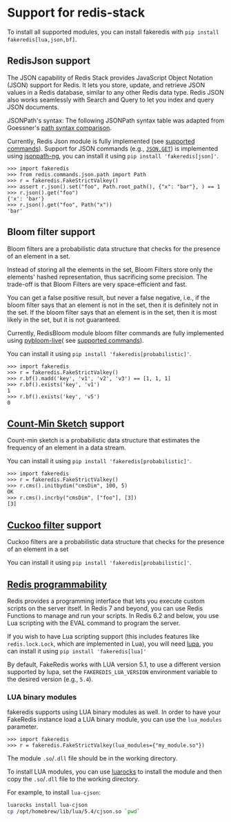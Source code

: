 # Support for redis-stack

To install all supported modules, you can install fakeredis with `pip install fakeredis[lua,json,bf]`.

## RedisJson support

The JSON capability of Redis Stack provides JavaScript Object Notation (JSON) support for Redis. It lets you store,
update, and retrieve JSON values in a Redis database, similar to any other Redis data type. Redis JSON also works
seamlessly with Search and Query to let you index and query JSON documents.

JSONPath's syntax: The following JSONPath syntax table was adapted from Goessner's [path syntax comparison][4].

Currently, Redis Json module is fully implemented (see [supported commands][1]).
Support for JSON commands (e.g., [`JSON.GET`][2]) is implemented using
[jsonpath-ng,][3] you can install it using `pip install 'fakeredis[json]'`.

```pycon
>>> import fakeredis
>>> from redis.commands.json.path import Path
>>> r = fakeredis.FakeStrictValkey()
>>> assert r.json().set("foo", Path.root_path(), {"x": "bar"}, ) == 1
>>> r.json().get("foo")
{'x': 'bar'}
>>> r.json().get("foo", Path("x"))
'bar'
```

## Bloom filter support

Bloom filters are a probabilistic data structure that checks for the presence of an element in a set.

Instead of storing all the elements in the set, Bloom Filters store only the elements' hashed representation, thus
sacrificing some precision. The trade-off is that Bloom Filters are very space-efficient and fast.

You can get a false positive result, but never a false negative, i.e., if the bloom filter says that an element is not
in the set, then it is definitely not in the set. If the bloom filter says that an element is in the set, then it is
most likely in the set, but it is not guaranteed.

Currently, RedisBloom module bloom filter commands are fully implemented using [pybloom-live][5](
see [supported commands][6]).

You can install it using `pip install 'fakeredis[probabilistic]'`.

```pycon
>>> import fakeredis
>>> r = fakeredis.FakeStrictValkey()
>>> r.bf().madd('key', 'v1', 'v2', 'v3') == [1, 1, 1]
>>> r.bf().exists('key', 'v1')
1
>>> r.bf().exists('key', 'v5')
0
```

## [Count-Min Sketch][8] support

Count-min sketch is a probabilistic data structure that estimates the frequency of an element in a data stream.

You can install it using `pip install 'fakeredis[probabilistic]'`.

```pycon
>>> import fakeredis
>>> r = fakeredis.FakeStrictValkey()
>>> r.cms().initbydim("cmsDim", 100, 5)
OK
>>> r.cms().incrby("cmsDim", ["foo"], [3])
[3]
```

## [Cuckoo filter][9] support

Cuckoo filters are a probabilistic data structure that checks for the presence of an element in a set

You can install it using `pip install 'fakeredis[probabilistic]'`.

## [Redis programmability][7]

Redis provides a programming interface that lets you execute custom scripts on the server itself. In Redis 7 and beyond,
you can use Redis Functions to manage and run your scripts. In Redis 6.2 and below, you use Lua scripting with the EVAL
command to program the server.

If you wish to have Lua scripting support (this includes features like ``redis.lock.Lock``, which are implemented in
Lua), you will need [lupa][10], you can install it using `pip install 'fakeredis[lua]'`

By default, FakeRedis works with LUA version 5.1, to use a different version supported by lupa,
set the `FAKEREDIS_LUA_VERSION` environment variable to the desired version (e.g., `5.4`).

### LUA binary modules

fakeredis supports using LUA binary modules as well. In order to have your FakeRedis instance load a LUA binary module,
you can use the `lua_modules` parameter.

```pycon
>>> import fakeredis
>>> r = fakeredis.FakeStrictValkey(lua_modules={"my_module.so"})
```

The module `.so`/`.dll` file should be in the working directory.

To install LUA modules, you can use [luarocks][11] to install the module and then copy the `.so`/`.dll` file to the
working directory.

For example, to install `lua-cjson`:

```sh
luarocks install lua-cjson
cp /opt/homebrew/lib/lua/5.4/cjson.so `pwd`
```

[1]:./redis-commands/RedisJson/

[2]:https://redis.io/commands/json.get/

[3]:https://github.com/h2non/jsonpath-ng

[4]:https://goessner.net/articles/JsonPath/index.html#e2

[5]:https://github.com/joseph-fox/python-bloomfilter

[6]:./redis-commands/BloomFilter/

[7]:https://redis.io/docs/interact/programmability/

[8]:https://redis.io/docs/data-types/probabilistic/count-min-sketch/

[9]:https://redis.io/docs/data-types/probabilistic/cuckoo-filter/

[10]:https://pypi.org/project/lupa/

[11]:https://luarocks.org/
